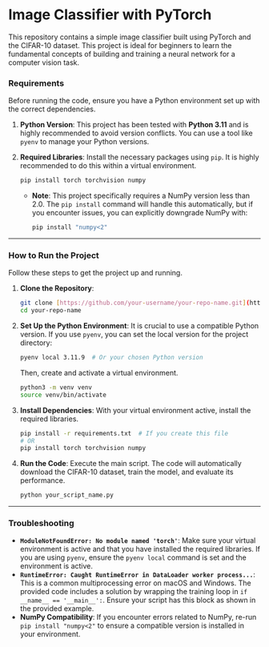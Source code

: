 # Image Classifier with PyTorch

This repository contains a simple image classifier built using PyTorch and the CIFAR-10 dataset. This project is ideal for beginners to learn the fundamental concepts of building and training a neural network for a computer vision task.

### Requirements

Before running the code, ensure you have a Python environment set up with the correct dependencies.

1.  **Python Version**: This project has been tested with **Python 3.11** and is highly recommended to avoid version conflicts. You can use a tool like `pyenv` to manage your Python versions.

2.  **Required Libraries**: Install the necessary packages using `pip`. It is highly recommended to do this within a virtual environment.

    ```bash
    pip install torch torchvision numpy
    ```

    * **Note**: This project specifically requires a NumPy version less than 2.0. The `pip install` command will handle this automatically, but if you encounter issues, you can explicitly downgrade NumPy with:
        ```bash
        pip install "numpy<2"
        ```

---

### How to Run the Project

Follow these steps to get the project up and running.

1.  **Clone the Repository**:
    ```bash
    git clone [https://github.com/your-username/your-repo-name.git](https://github.com/your-username/your-repo-name.git)
    cd your-repo-name
    ```

2.  **Set Up the Python Environment**:
    It is crucial to use a compatible Python version. If you use `pyenv`, you can set the local version for the project directory:

    ```bash
    pyenv local 3.11.9  # Or your chosen Python version
    ```

    Then, create and activate a virtual environment.
    ```bash
    python3 -m venv venv
    source venv/bin/activate
    ```

3.  **Install Dependencies**:
    With your virtual environment active, install the required libraries.

    ```bash
    pip install -r requirements.txt  # If you create this file
    # OR
    pip install torch torchvision numpy
    ```

4.  **Run the Code**:
    Execute the main script. The code will automatically download the CIFAR-10 dataset, train the model, and evaluate its performance.

    ```bash
    python your_script_name.py
    ```

---

### Troubleshooting

* **`ModuleNotFoundError: No module named 'torch'`**: Make sure your virtual environment is active and that you have installed the required libraries. If you are using `pyenv`, ensure the `pyenv local` command is set and the environment is active.
* **`RuntimeError: Caught RuntimeError in DataLoader worker process...`**: This is a common multiprocessing error on macOS and Windows. The provided code includes a solution by wrapping the training loop in `if __name__ == '__main__':`. Ensure your script has this block as shown in the provided example.
* **NumPy Compatibility**: If you encounter errors related to NumPy, re-run `pip install "numpy<2"` to ensure a compatible version is installed in your environment.
